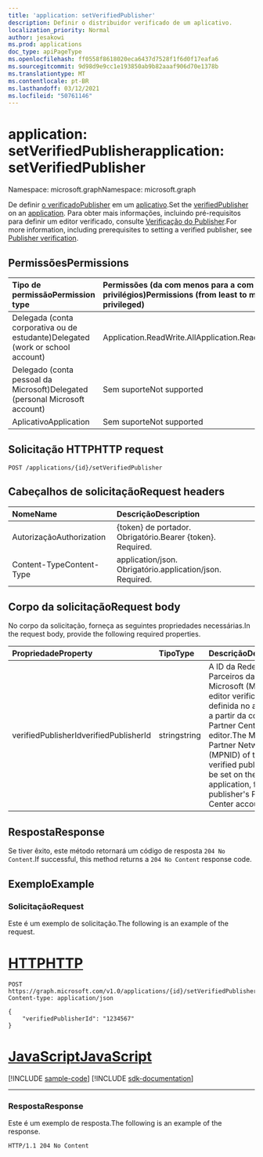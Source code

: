 ```yaml
---
title: 'application: setVerifiedPublisher'
description: Definir o distribuidor verificado de um aplicativo.
localization_priority: Normal
author: jesakowi
ms.prod: applications
doc_type: apiPageType
ms.openlocfilehash: ff0558f8618020eca6437d7528f1f6d0f17eafa6
ms.sourcegitcommit: 9d98d9e9cc1e193850ab9b82aaaf906d70e1378b
ms.translationtype: MT
ms.contentlocale: pt-BR
ms.lasthandoff: 03/12/2021
ms.locfileid: "50761146"
---
```

# <a name="application-setverifiedpublisher"></a><span data-ttu-id="df784-103">application: setVerifiedPublisher</span><span class="sxs-lookup"><span data-stu-id="df784-103">application: setVerifiedPublisher</span></span>

<span data-ttu-id="df784-104">Namespace: microsoft.graph</span><span class="sxs-lookup"><span data-stu-id="df784-104">Namespace: microsoft.graph</span></span>

<span data-ttu-id="df784-105">De definir [o verificadoPublisher](../resources/verifiedPublisher.md) em um [aplicativo](../resources/application.md).</span><span class="sxs-lookup"><span data-stu-id="df784-105">Set the [verifiedPublisher](../resources/verifiedPublisher.md) on an [application](../resources/application.md).</span></span> <span data-ttu-id="df784-106">Para obter mais informações, incluindo pré-requisitos para definir um editor verificado, consulte [Verificação do Publisher](/azure/active-directory/develop/publisher-verification-overview).</span><span class="sxs-lookup"><span data-stu-id="df784-106">For more information, including prerequisites to setting a verified publisher, see [Publisher verification](/azure/active-directory/develop/publisher-verification-overview).</span></span>

## <a name="permissions"></a><span data-ttu-id="df784-107">Permissões</span><span class="sxs-lookup"><span data-stu-id="df784-107">Permissions</span></span>

|<span data-ttu-id="df784-108">Tipo de permissão</span><span class="sxs-lookup"><span data-stu-id="df784-108">Permission type</span></span>      | <span data-ttu-id="df784-109">Permissões (da com menos para a com mais privilégios)</span><span class="sxs-lookup"><span data-stu-id="df784-109">Permissions (from least to most privileged)</span></span>              |
|:--------------------|:---------------------------------------------------------|
|<span data-ttu-id="df784-110">Delegada (conta corporativa ou de estudante)</span><span class="sxs-lookup"><span data-stu-id="df784-110">Delegated (work or school account)</span></span> | <span data-ttu-id="df784-111">Application.ReadWrite.All</span><span class="sxs-lookup"><span data-stu-id="df784-111">Application.ReadWrite.All</span></span> |
|<span data-ttu-id="df784-112">Delegado (conta pessoal da Microsoft)</span><span class="sxs-lookup"><span data-stu-id="df784-112">Delegated (personal Microsoft account)</span></span> | <span data-ttu-id="df784-113">Sem suporte</span><span class="sxs-lookup"><span data-stu-id="df784-113">Not supported</span></span> |
|<span data-ttu-id="df784-114">Aplicativo</span><span class="sxs-lookup"><span data-stu-id="df784-114">Application</span></span> | <span data-ttu-id="df784-115">Sem suporte</span><span class="sxs-lookup"><span data-stu-id="df784-115">Not supported</span></span> |

## <a name="http-request"></a><span data-ttu-id="df784-116">Solicitação HTTP</span><span class="sxs-lookup"><span data-stu-id="df784-116">HTTP request</span></span>

<!-- { "blockType": "ignored" } -->

```http
POST /applications/{id}/setVerifiedPublisher
```

## <a name="request-headers"></a><span data-ttu-id="df784-117">Cabeçalhos de solicitação</span><span class="sxs-lookup"><span data-stu-id="df784-117">Request headers</span></span>

| <span data-ttu-id="df784-118">Nome</span><span class="sxs-lookup"><span data-stu-id="df784-118">Name</span></span>           | <span data-ttu-id="df784-119">Descrição</span><span class="sxs-lookup"><span data-stu-id="df784-119">Description</span></span>                |
|:---------------|:---------------------------|
| <span data-ttu-id="df784-120">Autorização</span><span class="sxs-lookup"><span data-stu-id="df784-120">Authorization</span></span>  | <span data-ttu-id="df784-p102">{token} de portador. Obrigatório.</span><span class="sxs-lookup"><span data-stu-id="df784-p102">Bearer {token}. Required.</span></span>  |
| <span data-ttu-id="df784-123">Content-Type</span><span class="sxs-lookup"><span data-stu-id="df784-123">Content-Type</span></span>   | <span data-ttu-id="df784-p103">application/json. Obrigatório.</span><span class="sxs-lookup"><span data-stu-id="df784-p103">application/json. Required.</span></span>|

## <a name="request-body"></a><span data-ttu-id="df784-126">Corpo da solicitação</span><span class="sxs-lookup"><span data-stu-id="df784-126">Request body</span></span>

<span data-ttu-id="df784-127">No corpo da solicitação, forneça as seguintes propriedades necessárias.</span><span class="sxs-lookup"><span data-stu-id="df784-127">In the request body, provide the following required properties.</span></span>

| <span data-ttu-id="df784-128">Propriedade</span><span class="sxs-lookup"><span data-stu-id="df784-128">Property</span></span>     | <span data-ttu-id="df784-129">Tipo</span><span class="sxs-lookup"><span data-stu-id="df784-129">Type</span></span>   |<span data-ttu-id="df784-130">Descrição</span><span class="sxs-lookup"><span data-stu-id="df784-130">Description</span></span>|
|:---------------|:--------|:----------|
| <span data-ttu-id="df784-131">verifiedPublisherId</span><span class="sxs-lookup"><span data-stu-id="df784-131">verifiedPublisherId</span></span> | <span data-ttu-id="df784-132">string</span><span class="sxs-lookup"><span data-stu-id="df784-132">string</span></span> | <span data-ttu-id="df784-133">A ID da Rede de Parceiros da Microsoft (MPNID) do editor verificado a ser definida no aplicativo, a partir da conta do Partner Center do editor.</span><span class="sxs-lookup"><span data-stu-id="df784-133">The Microsoft Partner Network ID (MPNID) of the verified publisher to be set on the application, from the publisher's Partner Center account.</span></span> |

## <a name="response"></a><span data-ttu-id="df784-134">Resposta</span><span class="sxs-lookup"><span data-stu-id="df784-134">Response</span></span>

<span data-ttu-id="df784-135">Se tiver êxito, este método retornará um código de resposta `204 No Content`.</span><span class="sxs-lookup"><span data-stu-id="df784-135">If successful, this method returns a `204 No Content` response code.</span></span>

## <a name="example"></a><span data-ttu-id="df784-136">Exemplo</span><span class="sxs-lookup"><span data-stu-id="df784-136">Example</span></span>

### <a name="request"></a><span data-ttu-id="df784-137">Solicitação</span><span class="sxs-lookup"><span data-stu-id="df784-137">Request</span></span>

<span data-ttu-id="df784-138">Este é um exemplo de solicitação.</span><span class="sxs-lookup"><span data-stu-id="df784-138">The following is an example of the request.</span></span>


# <a name="http"></a>[<span data-ttu-id="df784-139">HTTP</span><span class="sxs-lookup"><span data-stu-id="df784-139">HTTP</span></span>](#tab/http)
<!-- {
  "blockType": "request",
  "name": "application_setverifiedpublisher"
}-->

```http
POST https://graph.microsoft.com/v1.0/applications/{id}/setVerifiedPublisher
Content-type: application/json

{
    "verifiedPublisherId": "1234567"
}
```
# <a name="javascript"></a>[<span data-ttu-id="df784-140">JavaScript</span><span class="sxs-lookup"><span data-stu-id="df784-140">JavaScript</span></span>](#tab/javascript)
[!INCLUDE [sample-code](../includes/snippets/javascript/application-setverifiedpublisher-javascript-snippets.md)]
[!INCLUDE [sdk-documentation](../includes/snippets/snippets-sdk-documentation-link.md)]

---


### <a name="response"></a><span data-ttu-id="df784-141">Resposta</span><span class="sxs-lookup"><span data-stu-id="df784-141">Response</span></span>

<span data-ttu-id="df784-142">Este é um exemplo de resposta.</span><span class="sxs-lookup"><span data-stu-id="df784-142">The following is an example of the response.</span></span>

<!-- {
  "blockType": "response",
  "truncated": true
} -->

```http
HTTP/1.1 204 No Content
```

<!-- uuid: 8c7a28dd-cebd-4dc0-b195-b2c7476e7a65
2020-09-09 21:28:30 UTC -->
<!-- {
  "type": "#page.annotation",
  "description": "application: setVerifiedPublisher",
  "keywords": "",
  "section": "documentation",
  "tocPath": "",
  "suppressions": []
}-->
